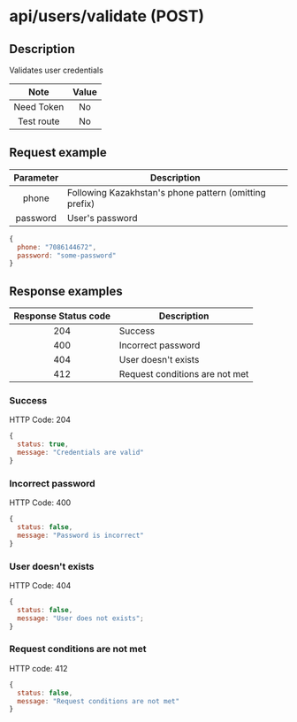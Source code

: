 # api/users/validate (POST)

## Description

Validates user credentials

|    Note    | Value |
| :--------: | :---: |
| Need Token |  No   |
| Test route |  No   |

## Request example

| Parameter | Description                                            |
| :-------: | ------------------------------------------------------ |
|   phone   | Following Kazakhstan's phone pattern (omitting prefix) |
| password  | User's password                                        |

```js
{
  phone: "7086144672",
  password: "some-password"
}
```

## Response examples

| Response Status code | Description                    |
| :------------------: | ------------------------------ |
|         204          | Success                        |
|         400          | Incorrect password             |
|         404          | User doesn't exists            |
|         412          | Request conditions are not met |

### Success

HTTP Code: 204

```js
{
  status: true,
  message: "Credentials are valid"
}
```

### Incorrect password

HTTP Code: 400

```js
{
  status: false,
  message: "Password is incorrect"
}
```

### User doesn't exists

HTTP Code: 404

```js
{
  status: false,
  message: "User does not exists";
}
```

### Request conditions are not met

HTTP code: 412

```js
{
  status: false,
  message: "Request conditions are not met"
}
```
